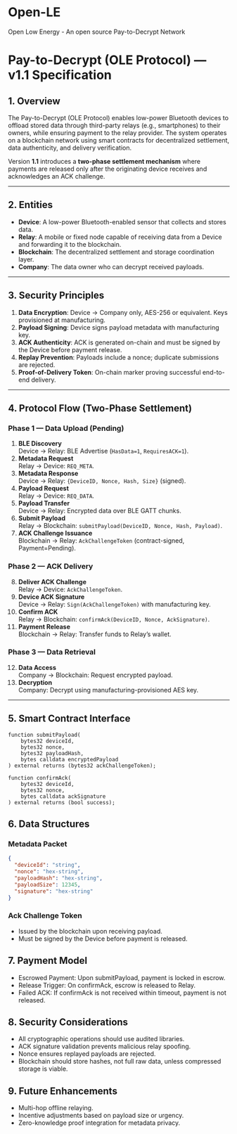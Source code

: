 # Open-LE
Open Low Energy - An open source Pay-to-Decrypt Network
# Pay-to-Decrypt (OLE Protocol) — v1.1 Specification

## 1. Overview
The Pay-to-Decrypt (OLE Protocol) enables low-power Bluetooth devices to offload stored data through third-party relays (e.g., smartphones) to their owners, while ensuring payment to the relay provider. The system operates on a blockchain network using smart contracts for decentralized settlement, data authenticity, and delivery verification.

Version **1.1** introduces a **two-phase settlement mechanism** where payments are released only after the originating device receives and acknowledges an ACK challenge.

---

## 2. Entities
- **Device**: A low-power Bluetooth-enabled sensor that collects and stores data.
- **Relay**: A mobile or fixed node capable of receiving data from a Device and forwarding it to the blockchain.
- **Blockchain**: The decentralized settlement and storage coordination layer.
- **Company**: The data owner who can decrypt received payloads.

---

## 3. Security Principles
1. **Data Encryption**: Device → Company only, AES-256 or equivalent. Keys provisioned at manufacturing.
2. **Payload Signing**: Device signs payload metadata with manufacturing key.
3. **ACK Authenticity**: ACK is generated on-chain and must be signed by the Device before payment release.
4. **Replay Prevention**: Payloads include a nonce; duplicate submissions are rejected.
5. **Proof-of-Delivery Token**: On-chain marker proving successful end-to-end delivery.

---

## 4. Protocol Flow (Two-Phase Settlement)

### Phase 1 — Data Upload (Pending)
1. **BLE Discovery**  
   Device → Relay: BLE Advertise (`HasData=1`, `RequiresACK=1`).
2. **Metadata Request**  
   Relay → Device: `REQ_META`.
3. **Metadata Response**  
   Device → Relay: `{DeviceID, Nonce, Hash, Size}` (signed).
4. **Payload Request**  
   Relay → Device: `REQ_DATA`.
5. **Payload Transfer**  
   Device → Relay: Encrypted data over BLE GATT chunks.
6. **Submit Payload**  
   Relay → Blockchain: `submitPayload(DeviceID, Nonce, Hash, Payload)`.
7. **ACK Challenge Issuance**  
   Blockchain → Relay: `AckChallengeToken` (contract-signed, Payment=Pending).

### Phase 2 — ACK Delivery
8. **Deliver ACK Challenge**  
   Relay → Device: `AckChallengeToken`.
9. **Device ACK Signature**  
   Device → Relay: `Sign(AckChallengeToken)` with manufacturing key.
10. **Confirm ACK**  
    Relay → Blockchain: `confirmAck(DeviceID, Nonce, AckSignature)`.
11. **Payment Release**  
    Blockchain → Relay: Transfer funds to Relay’s wallet.

### Phase 3 — Data Retrieval
12. **Data Access**  
    Company → Blockchain: Request encrypted payload.
13. **Decryption**  
    Company: Decrypt using manufacturing-provisioned AES key.

---

## 5. Smart Contract Interface
```solidity
function submitPayload(
    bytes32 deviceId,
    bytes32 nonce,
    bytes32 payloadHash,
    bytes calldata encryptedPayload
) external returns (bytes32 ackChallengeToken);

function confirmAck(
    bytes32 deviceId,
    bytes32 nonce,
    bytes calldata ackSignature
) external returns (bool success);
```

## 6. Data Structures
### Metadata Packet
```JSON
{
  "deviceId": "string",
  "nonce": "hex-string",
  "payloadHash": "hex-string",
  "payloadSize": 12345,
  "signature": "hex-string"
}
```
### Ack Challenge Token
- Issued by the blockchain upon receiving payload.
- Must be signed by the Device before payment is released.

## 7. Payment Model
- Escrowed Payment: Upon submitPayload, payment is locked in escrow.
- Release Trigger: On confirmAck, escrow is released to Relay.
- Failed ACK: If confirmAck is not received within timeout, payment is not released.

## 8. Security Considerations
- All cryptographic operations should use audited libraries.
- ACK signature validation prevents malicious relay spoofing.
- Nonce ensures replayed payloads are rejected.
- Blockchain should store hashes, not full raw data, unless compressed storage is viable.

## 9. Future Enhancements
- Multi-hop offline relaying.
- Incentive adjustments based on payload size or urgency.
- Zero-knowledge proof integration for metadata privacy.
